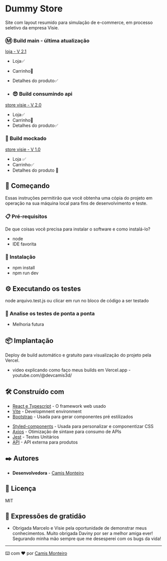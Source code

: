 # Dummy Store 

Site com layout resumido para simulação de e-commerce, em processo seletivo da empresa Visie.





### Ⓜ️ Build main - última atualização
[loja - V 2.1 ](https://store-monteirocamis.vercel.app)

- Loja✅
- Carrinho🐞
- Detalhes do produto✅
  
- ### 😎 Build consumindo api 
[store visie - V 2.0 ](https://storevisie-monteirocamis.vercel.app)

- Loja✅
- Carrinho🐞
- Detalhes do produto✅


### 📎 Build mockado
[store visie - V 1.0 ](https://storevisie-monteirocamis.vercel.app)

- Loja ✅
- Carrinho✅
- Detalhes do produto 🐞


## 🚀 Começando

Essas instruções permitirão que você obtenha uma cópia do projeto em operação na sua máquina local para fins de desenvolvimento e teste.



### 📋 Pré-requisitos

De que coisas você precisa para instalar o software e como instalá-lo?

- node
- IDE favorita

### 🔧 Instalação

- npm install 
- npm run dev

## ⚙️ Executando os testes

node arquivo.test.js 
 ou clicar em run no bloco de código a ser testado

### 🔩 Analise os testes de ponta a ponta

- Melhoria futura

## 📦 Implantação

Deploy de build automático e gratuito para visualização do projeto pela Vercel.
- video explicando como faço meus builds em Vercel.app - youtube.com/@devcamis3d/

## 🛠️ Construído com

* [React e Typescript](http:///) - O framework web usado
* [Vite](https://vitejs.dev/) - Developmnent environment
* [Bootstrap](https://react-bootstrap.netlify.app/docs/getting-started/introduction) - Usada para gerar componentes pré estilizados
<!-- * [MaterialUI](https://mui.com/material-ui/getting-started/) - Usada para gerar componentes pré estilizados -->
* [Styled-components](https:///) - Usada para personalizar e componentizar CSS
* [Axios](https:///) - Otimização de sintaxe para consumo de APIs
* [Jest](https:///) - Testes Unitários
* [API](https://dummyjson.com/docs/products/) - API externa para produtos

## ✒️ Autores

* **Desenvolvedora**  -  [Camis Monteiro](https://gist.github.com/monteirocamis) 

## 📄 Licença

MIT

## 🎁 Expressões de gratidão

* Obrigada Marcelo e Visie pela oportunidade de demonstrar meus conhecimentos.
Muito obrigada Daviny por ser a melhor amiga ever! Segurando minha mão sempre que me desesperei com os bugs da vida!

---
⌨️ com ❤️ por [Camis Monteiro](https://gist.github.com/monteirocamis) 
